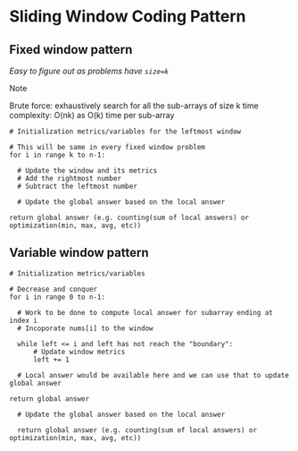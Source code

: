 # Sliding Window Coding Pattern

## Fixed window pattern

_Easy to figure out as problems have `size=k`_

> [!NOTE]
> Brute force: exhaustively search for all the sub-arrays of size k
> time complexity: O(nk) as O(k) time per sub-array

```
# Initialization metrics/variables for the leftmost window

# This will be same in every fixed window problem
for i in range k to n-1:

  # Update the window and its metrics
  # Add the rightmost number
  # Subtract the leftmost number

  # Update the global answer based on the local answer

return global answer (e.g. counting(sum of local answers) or optimization(min, max, avg, etc))
```

## Variable window pattern

```
# Initialization metrics/variables

# Decrease and conquer
for i in range 0 to n-1:

  # Work to be done to compute local answer for subarray ending at index i
  # Incoporate nums[i] to the window

  while left <= i and left has not reach the "boundary":
      # Update window metrics
      left += 1

  # Local answer would be available here and we can use that to update global answer

return global answer

  # Update the global answer based on the local answer

  return global answer (e.g. counting(sum of local answers) or optimization(min, max, avg, etc))
```
